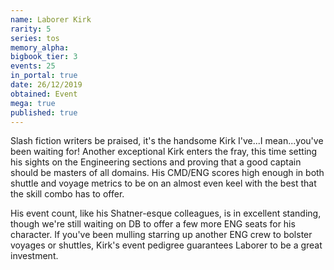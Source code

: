 ```yaml
---
name: Laborer Kirk
rarity: 5
series: tos
memory_alpha:
bigbook_tier: 3
events: 25
in_portal: true
date: 26/12/2019
obtained: Event
mega: true
published: true
---
```


Slash fiction writers be praised, it's the handsome Kirk I've...I mean...you've been waiting for! Another exceptional Kirk enters the fray, this time setting his sights on the Engineering sections and proving that a good captain should be masters of all domains. His CMD/ENG scores high enough in both shuttle and voyage metrics to be on an almost even keel with the best that the skill combo has to offer.

His event count, like his Shatner-esque colleagues, is in excellent standing, though we're still waiting on DB to offer a few more ENG seats for his character. If you've been mulling starring up another ENG crew to bolster voyages or shuttles, Kirk's event pedigree guarantees Laborer to be a great investment.
